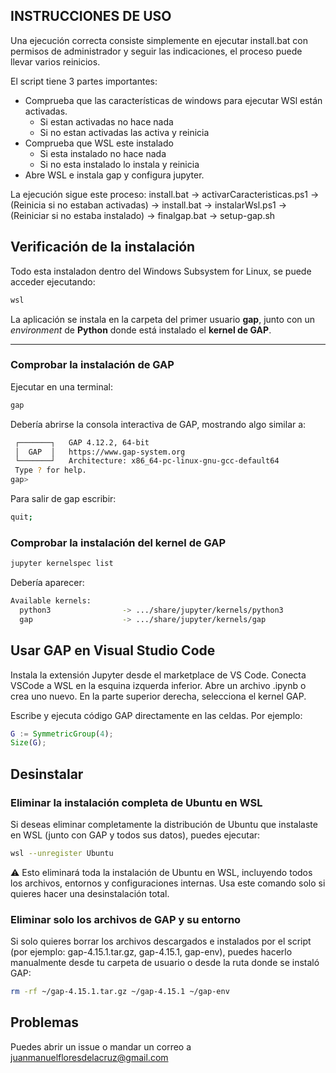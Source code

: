 ## INSTRUCCIONES DE USO
Una ejecución correcta consiste simplemente en ejecutar install.bat con permisos de administrador y seguir las indicaciones, el proceso puede llevar varios reinicios.

El script tiene 3 partes importantes: 
- Comprueba que las características de windows para ejecutar WSl están activadas.
    - Si estan activadas no hace nada
    - Si no estan activadas las activa y reinicia
- Comprueba que WSL este instalado
    - Si esta instalado no hace nada
    - Si no esta instalado lo instala y reinicia
- Abre WSL e instala gap y configura jupyter.

La ejecución sigue este proceso:
install.bat -> activarCaracteristicas.ps1 -> (Reinicia si no estaban activadas) -> install.bat -> instalarWsl.ps1 -> (Reiniciar si no estaba instalado) -> finalgap.bat -> setup-gap.sh

## Verificación de la instalación
Todo esta instaladon dentro del Windows Subsystem for Linux, se puede acceder ejecutando: 
```cmd
wsl
```
La aplicación se instala en la carpeta del primer usuario **gap**, junto con un *environment* de **Python** donde está instalado el **kernel de GAP**.

---

### Comprobar la instalación de GAP

Ejecutar en una terminal:

```bash
gap
```
Debería abrirse la consola interactiva de GAP, mostrando algo similar a:
```bash
 ┌───────┐   GAP 4.12.2, 64-bit
 │  GAP  │   https://www.gap-system.org
 └───────┘   Architecture: x86_64-pc-linux-gnu-gcc-default64
 Type ? for help. 
gap>
```
Para salir de gap escribir:
```bash
quit;
```

### Comprobar la instalación del kernel de GAP
```bash
jupyter kernelspec list
```

Debería aparecer: 

```bash
Available kernels:
  python3                -> .../share/jupyter/kernels/python3
  gap                    -> .../share/jupyter/kernels/gap
```
## Usar GAP en Visual Studio Code

Instala la extensión Jupyter desde el marketplace de VS Code.
Conecta VSCode a WSL en la esquina izquerda inferior.
Abre un archivo .ipynb o crea uno nuevo.
En la parte superior derecha, selecciona el kernel GAP.

Escribe y ejecuta código GAP directamente en las celdas.
Por ejemplo:
```gap
G := SymmetricGroup(4);
Size(G);
```
## Desinstalar

### Eliminar la instalación completa de Ubuntu en WSL

Si deseas eliminar completamente la distribución de Ubuntu que instalaste en WSL (junto con GAP y todos sus datos), puedes ejecutar:
```bash
wsl --unregister Ubuntu
```
⚠️ Esto eliminará toda la instalación de Ubuntu en WSL, incluyendo todos los archivos, entornos y configuraciones internas. Usa este comando solo si quieres hacer una desinstalación total.

### Eliminar solo los archivos de GAP y su entorno

Si solo quieres borrar los archivos descargados e instalados por el script (por ejemplo: gap-4.15.1.tar.gz, gap-4.15.1, gap-env), puedes hacerlo manualmente desde tu carpeta de usuario o desde la ruta donde se instaló GAP:
```bash
rm -rf ~/gap-4.15.1.tar.gz ~/gap-4.15.1 ~/gap-env

```
## Problemas
Puedes abrir un issue o mandar un correo a juanmanuelfloresdelacruz@gmail.com
